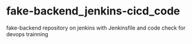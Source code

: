 # fake-backend_jenkins-cicd_code
fake-backend repository on jenkins with Jenkinsfile and code check for devops trainning 
